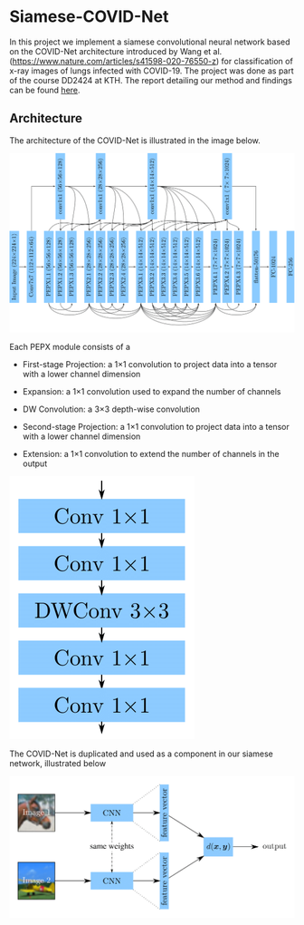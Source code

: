 # Siamese-COVID-Net

In this project we implement a siamese convolutional neural network based on the COVID-Net architecture introduced by Wang et al. (https://www.nature.com/articles/s41598-020-76550-z) for classification of x-ray images of lungs infected with COVID-19. The project was done as part of the course DD2424 at KTH. The report detailing our method and findings can be found [here](report.pdf).

## Architecture 

The architecture of the COVID-Net is illustrated in the image below. 

![COVID-Net-architecure](/figures/COVID-Net-architecture.png)

Each PEPX module consists of a 

* First-stage Projection: a 1×1 convolution to project data into a tensor with a lower channel dimension

* Expansion: a 1×1 convolution used to expand the number of channels

* DW Convolution: a 3×3 depth-wise convolution

* Second-stage Projection: a 1×1 convolution to project data into a tensor with a lower channel dimension

* Extension: a 1×1 convolution to extend the number of channels in the output

![pepx](/figures/pepx.png)

The COVID-Net is duplicated and used as a component in our siamese network, illustrated below

![siamese-net](/figures/siamese-arch.png)
